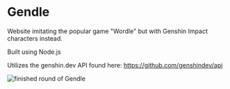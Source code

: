 # Gendle
Website imitating the popular game "Wordle" but with Genshin Impact characters instead.

Built using Node.js

Utilizes the genshin.dev API found here: https://github.com/genshindev/api

![finished round of Gendle](https://i.imgur.com/9npIhtr.png)